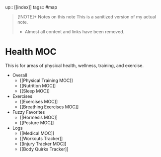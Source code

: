 up:: [[index]]
tags:: #map 

> [!NOTE]+ Notes on this note
> This is a sanitized version of my actual note. 
> - Almost all content and links have been removed.

# Health MOC
This is for areas of physical health, wellness, training, and exercise.

- Overall
	- [[Physical Training MOC]]
	- [[Nutrition MOC]] 
	- [[Sleep MOC]]
-  Exercises
	- [[Exercises MOC]] 
	- [[Breathing Exercises MOC]]
- Fuzzy Favorites
	- [[Hormesis MOC]]
	- [[Posture MOC]]
- Logs
	- [[Medical MOC]] 
	- [[Workouts Tracker]]
	- [[Injury Tracker MOC]]
	- [[Body Quirks Tracker]]
